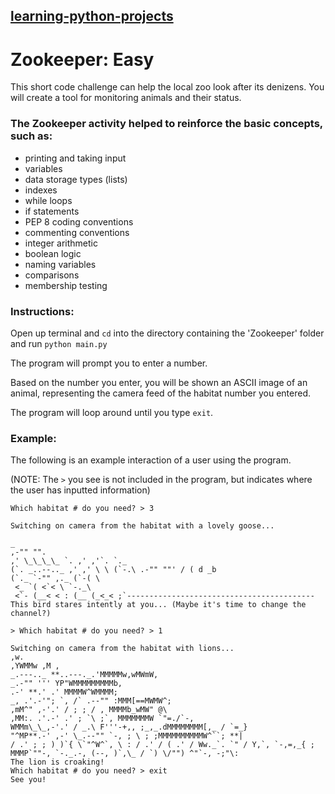 ## [learning-python-projects](https://github.com/marco-fiumara/learning-python-projects)

# Zookeeper: Easy

This short code challenge can help the local zoo look after its denizens. You will create a tool for monitoring animals and their status.

### The Zookeeper activity helped to reinforce the basic concepts, such as:

- printing and taking input
- variables
- data storage types (lists)
- indexes
- while loops
- if statements
- PEP 8 coding conventions
- commenting conventions
- integer arithmetic
- boolean logic
- naming variables
- comparisons
- membership testing

### Instructions:

Open up terminal and `cd` into the directory containing the 'Zookeeper' folder and run `python main.py`

The program will prompt you to enter a number.

Based on the number you enter, you will be shown an ASCII image of an animal, representing the camera feed of the habitat number you entered.

The program will loop around until you type `exit`.

### Example:

The following is an example interaction of a user using the program.

(NOTE: The `>` you see is not included in the program, but indicates where the user has inputted information)

```
Which habitat # do you need? > 3

Switching on camera from the habitat with a lovely goose...

_
,-"" "".
,' \_\_\_\_ `. ,' ,'`. `._
(`. _..--.._ ,' ,' \ \ (`-.\ .-"" ""' / ( d _b
(`._ `-"" ,._ (`-( \
 <_ `( <`< \ `-._\
 <`- (__< < : (__ (_<_< ;`------------------------------------------
This bird stares intently at you... (Maybe it's time to change the channel?)

> Which habitat # do you need? > 1

Switching on camera from the habitat with lions...
,w.
,YWMMw ,M ,
_.---.._ **..---._.'MMMMMw,wMWmW,
_.-"" ''' YP"WMMMMMMMMMb,
.-' **.' .' MMMMW^WMMMM;
_, .'.-'"; `, /` .--"" :MMM[==MWMW^;
,mM^" ,-'.' / ; ; / , MMMMb_wMW" @\
,MM:. .'.-' .' ; `\ ;`, MMMMMMMW `"=./`-,
WMMm\_\_,-'.' / _.\ F'''-+,, ;_,_.dMMMMMMMM[,_ / `=_}
"^MP**.-' ,-' \_.--"" `-, ; \ ; ;MMMMMMMMMMW^``; **|
/ .' ; ; ) )`{ \`"^W^`, \ : / .' / ( .' / Ww._`. `" / Y,`, `-,=,_{ ; MMMP`""-, `-._.-, (--, )`,\_ / `) \/"") ^"`-, -;"\:
The lion is croaking!
Which habitat # do you need? > exit
See you!
```
